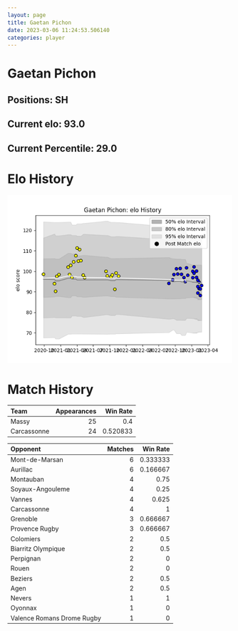 ```yaml
---  
layout: page  
title: Gaetan Pichon  
date: 2023-03-06 11:24:53.506140  
categories: player  
---
```

# Gaetan Pichon

## Positions: SH

## Current elo: 93.0

## Current Percentile: 29.0

# Elo History


![elo history](history_GaetanPichon.png)
# Match History


| Team        |   Appearances |   Win Rate |
|:------------|--------------:|-----------:|
| Massy       |            25 |   0.4      |
| Carcassonne |            24 |   0.520833 |

| Opponent                   |   Matches |   Win Rate |
|:---------------------------|----------:|-----------:|
| Mont-de-Marsan             |         6 |   0.333333 |
| Aurillac                   |         6 |   0.166667 |
| Montauban                  |         4 |   0.75     |
| Soyaux-Angouleme           |         4 |   0.25     |
| Vannes                     |         4 |   0.625    |
| Carcassonne                |         4 |   1        |
| Grenoble                   |         3 |   0.666667 |
| Provence Rugby             |         3 |   0.666667 |
| Colomiers                  |         2 |   0.5      |
| Biarritz Olympique         |         2 |   0.5      |
| Perpignan                  |         2 |   0        |
| Rouen                      |         2 |   0        |
| Beziers                    |         2 |   0.5      |
| Agen                       |         2 |   0.5      |
| Nevers                     |         1 |   1        |
| Oyonnax                    |         1 |   0        |
| Valence Romans Drome Rugby |         1 |   0        |